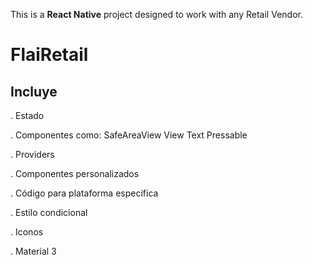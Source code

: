 This is a **React Native** project designed to work with any Retail Vendor.

# FlaiRetail

## Incluye

   . Estado

   . Componentes como:
        SafeAreaView
        View
        Text
        Pressable

   . Providers

   . Componentes personalizados

   . Código para plataforma específica

   . Estilo condicional

   . Iconos
   
   . Material 3

